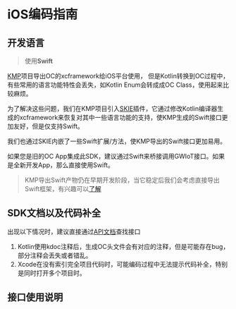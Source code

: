 # iOS编码指南

## 开发语言
> 使用**Swift**

[KMP](https://kotlinlang.org/docs/multiplatform-intro.html)项目导出OC的xcframework给iOS平台使用， 但是Kotlin转换到OC过程中，有些常用的语言功能特性会丢失，如Kotlin Enum会转成成OC Class，使用起来比较麻烦。

为了解决这些问题，我们在KMP项目引入[SKIE](https://skie.touchlab.co/intro)插件，它通过修改Kotlin编译器生成的xcframework来恢复对其中一些语言功能的支持，使KMP生成的Swift接口更加友好，但是仅支持Swift。

我们也通过SKIE内嵌了一些Swift扩展/方法，使KMP导出的Swift接口更加易用。

如果您是旧的OC App集成此SDK，建议通过Swift来桥接调用GWIoT接口。如果是全新开发App，那么直接使用Swift。

> KMP导出Swift产物仍在早期开发阶段，当它稳定后我们会考虑直接导出Swift框架，有兴趣可以[了解](https://kotlinlang.org/docs/whatsnew21.html#basic-support-for-swift-export)

## SDK文档以及代码补全
出现以下情况时，建议直接通过[API文档](https://reoqoo.github.io/gwiotapi/api/-g-w-io-t-api/com.gw.gwiotapi/-g-w-io-t/index.html)查找接口
1. Kotlin使用kdoc注释后，生成OC头文件会有对应的注释，但是可能存在bug，部分注释会丢失或者错乱。
2. Xcode在没有索引完全项目代码时，可能编码过程中无法提示代码补全，特别是同时打开多个项目时。

## 接口使用说明
### 
